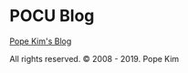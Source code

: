 # POCU Blog
[Pope Kim's Blog](https://blog.popekim.com)

All rights reserved. © 2008 - 2019. Pope Kim 
